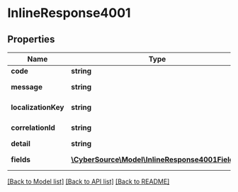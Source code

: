 # InlineResponse4001

## Properties
Name | Type | Description | Notes
------------ | ------------- | ------------- | -------------
**code** | **string** | Error code | 
**message** | **string** | Error message | 
**localizationKey** | **string** | Localization Key Name | [optional] 
**correlationId** | **string** | Correlation Id | [optional] 
**detail** | **string** | Error Detail | [optional] 
**fields** | [**\CyberSource\Model\InlineResponse4001Fields[]**](InlineResponse4001Fields.md) | Error fields List | [optional] 

[[Back to Model list]](../README.md#documentation-for-models) [[Back to API list]](../README.md#documentation-for-api-endpoints) [[Back to README]](../README.md)


